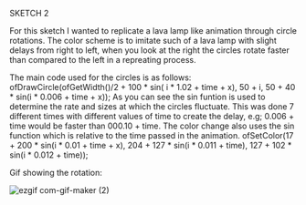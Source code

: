 SKETCH 2

For this sketch I wanted to replicate a lava lamp like animation through circle rotations. The color scheme is to imitate such of a lava lamp with slight delays from right to left, when you look at the right the circles rotate faster than compared to the left in a repreating process. 

The main code used for the circles is as follows:
ofDrawCircle(ofGetWidth()/2 + 100 * sin( i * 1.02 + time + x), 50 + i, 50 + 40 * sin(i * 0.006 + time + x));
As you can see the sin funtion is used to determine the rate and sizes at which the circles fluctuate. This was done 7 different times with different values of time to create the delay, e.g; 0.006 + time would be faster than 000.10 + time. 
The color change also uses the sin function which is relative to the time passed in the animation.
 ofSetColor(17 + 200 * sin(i * 0.01 + time + x),
            204 + 127 * sin(i * 0.011 + time),
            127 + 102 * sin(i * 0.012 + time));



Gif showing the rotation:

![ezgif com-gif-maker (2)](https://user-images.githubusercontent.com/66205383/163846963-a1ef98d0-3879-47a4-ab03-be8e64db8948.gif)
